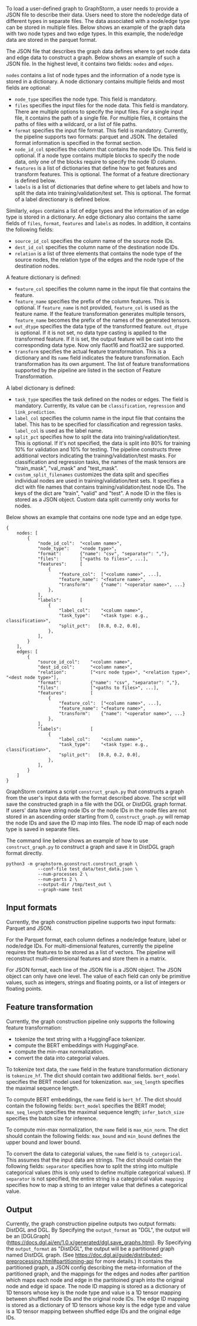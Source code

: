 To load a user-defined graph to GraphStorm, a user needs to provide a JSON file to describe
their data. Users need to store the node/edge data of different types in separate files.
The data associated
with a node/edge type can be stored in multiple files. Below shows an example of the graph
data with two node types and two edge types. In this example, the node/edge data are stored
in the parquet format.

The JSON file that describes the graph data defines where to get node data
and edge data to construct a graph. Below shows an example of such a JSON file.
In the highest level, it contains two fields: `nodes` and `edges`.

`nodes` contains a list of node types and the information of a node type
is stored in a dictionary. A node dictionary contains multiple fields and
most fields are optional:
* `node_type` specifies the node type. This field is mandatory.
* `files` specifies the input files for the node data. This field is mandatory.
There are multiple options to specify the input files.
For a single input file, it contains the path of a single file.
For multiple files, it contains the paths of files with a wildcard,
or a list of file paths.
* `format` specifies the input file format. This field is mandatory.
Currently, the pipeline supports two formats: parquet and JSON.
The detailed format information is specified in the format section.
* `node_id_col` specifies the column that contains the node IDs. This field is optional.
If a node type contains multiple blocks to specify the node data, only
one of the blocks require to specify the node ID column.
* `features` is a list of dictionaries that define how to get features
and transform features. This is optional. The format of a feature directionary
is defined below.
* `labels` is a list of dictionaries that define where to get labels
and how to split the data into training/validation/test set. This is optional.
The format of a label directionary is defined below.

Similarly, `edges` contains a list of edge types and the information of
an edge type is stored in a dictionary. An edge dictionary also contains
the same fields of `files`, `format`, `features` and `labels` as nodes.
In addition, it contains the following fields:
* `source_id_col` specifies the column name of the source node IDs.
* `dest_id_col` specifies the column name of the destination node IDs.
* `relation` is a list of three elements that contains the node type of
the source nodes, the relation type of the edges and the node type of
the destination nodes.

A feature dictionary is defined:
* `feature_col` specifies the column name in the input file that contains the feature.
* `feature_name` specifies the prefix of the column features. This is optional.
If `feature_name` is not provided, `feature_col` is used as the feature name.
If the feature transformation generates multiple tensors, `feature_name` becomes
the prefix of the names of the generated tensors.
* `out_dtype` specifies the data type of the transformed feature. `out_dtype` is
optional. If it is not set, no data type casting is applied to the transformed feature.
If it is set, the output feature will be cast into the corresponding data type.
Now only flaot16 and float32 are supported.
* `transform` specifies the actual feature transformation. This is a dictionary
and its `name` field indicates the feature transformation. Each transformation
has its own argument. The list of feature transformations supported by the pipeline
are listed in the section of Feature Transformation.

A label dictionary is defined:
* `task_type` specifies the task defined on the nodes or edges. The field is mandatory.
Currently, its value can be `classification`, `regression` and `link_prediction`.
* `label_col` specifies the column name in the input file that contains the label.
This has to be specified for classification and regression tasks.
`label_col` is used as the label name.
* `split_pct` specifies how to split the data into training/validation/test.
This is optional. If it's not specified, the data is split into 80% for training
10% for validation and 10% for testing.
The pipeline constructs three additional vectors indicating
the training/validation/test masks. For classification and regression tasks,
the names of the mask tensors are "train_mask", "val_mask"
and "test_mask".
* `custom_split_filenames` customizes the data split and specifies individual
nodes are used in training/validation/test sets. It specifies a dict with
file names that contains training/validation/test node IDs. The keys
of the dict are "train", "valid" and "test". A node ID in the files
is stored as a JSON object. Custom data split currently only works for
nodes.

Below shows an example that contains one node type and an edge type.
```
{
	nodes: [
		{
			"node_id_col":  "<column name>",
			"node_type":    "<node type>",
			"format":       {"name": "csv", "separator": ","},
			"files":        ["<paths to files>", ...],
			"features":     [
				{
					"feature_col":  ["<column name>", ...],
					"feature_name": "<feature name>",
					"transform":    {"name": "<operator name>", ...}
				},
			],
			"labels":       [
				{
					"label_col":    "<column name>",
					"task_type":    "<task type: e.g., classification>",
					"split_pct":   [0.8, 0.2, 0.0],
				},
			],
		}
	],
	edges: [
		{
			"source_id_col":    "<column name>",
			"dest_id_col":      "<column name>",
			"relation":         ["<src node type>", "<relation type>", "<dest node type>"],
			"format":           {"name": "csv", "separator": ","},
			"files":            ["<paths to files>", ...],
			"features":         [
				{
					"feature_col":  ["<column name>", ...],
					"feature_name": "<feature name>",
					"transform":    {"name": "<operator name>", ...}
				},
			],
			"labels":           [
				{
					"label_col":    "<column name>",
					"task_type":    "<task type: e.g., classification>",
					"split_pct":   [0.8, 0.2, 0.0],
				},
			],
		}
	]
}
```

GraphStorm contains a script `construct_graph.py` that constructs a graph
from the user's input data with the format described above. The script will save
the constructed graph in a file with the DGL or DistDGL graph format. If users' data have
string node IDs or the node IDs in the node files are not stored in an ascending order
starting from 0, `construct_graph.py` will remap the node IDs and save the ID map
into files. The node ID map of each node type is saved in separate files.

The command line below shows an example of how to use `construct_graph.py` to
construct a graph and save it in DistDGL graph format directly.
```
python3 -m graphstorm.gconstruct.construct_graph \
			--conf-file test_data/test_data.json \
			--num-processes 2 \
			--num-parts 2 \
			--output-dir /tmp/test_out \
			--graph-name test
```

## Input formats
Currently, the graph construction pipeline supports two input formats: Parquet and JSON.

For the Parquet format, each column defines a node/edge feature, label or node/edge IDs.
For multi-dimensional features, currently the pipeline requires the features to be stored
as a list of vectors. The pipeline will reconstruct multi-dimensional features and store
them in a matrix.

For JSON format, each line of the JSON file is a JSON object. The JSON object can only
have one level. The value of each field can only be primitive values, such as integers,
strings and floating points, or a list of integers or floating points.

## Feature transformation
Currently, the graph construction pipeline only supports the following feature transformation:
* tokenize the text string with a HuggingFace tokenizer.
* compute the BERT embeddings with HuggingFace.
* compute the min-max normalization.
* convert the data into categorial values.

To tokenize text data, the `name` field in the feature transformation dictionary
is `tokenize_hf`. The dict should contain two additional fields. `bert_model`
specifies the BERT model used for tokenization. `max_seq_length` specifies
the maximal sequence length.

To compute BERT embeddings, the `name` field is `bert_hf`. The dict should
contain the following fields: `bert_model` specifies the BERT model;
`max_seq_length` specifies the maximal sequence length; `infer_batch_size`
specifies the batch size for inference.

To compute min-max normalization, the `name` field is `max_min_norm`.
The dict should contain the following fields: `max_bound` and `min_bound`
defines the upper bound and lower bound.

To convert the data to categorial values, the `name` field is `to_categorical`.
This assumes that the input data are strings.
The dict should contain the following fields: `separator` specifies how to
split the string into multiple categorical values (this is only used to define
multiple categorical values). If `separator` is not specified, the entire
string is a categorical value. `mapping` specifies how to map a string to
an integer value that defines a categorical value.

## Output
Currently, the graph construction pipeline outputs two output formats: DistDGL and DGL.
By Specifying the `output_format` as "DGL", the output will be
an [DGLGraph] (https://docs.dgl.ai/en/1.0.x/generated/dgl.save_graphs.html).
By Specifying the `output_format` as "DistDGL", the output will be a partitioned
graph named DistDGL graph. (See https://doc.dgl.ai/guide/distributed-preprocessing.html#partitioning-api for more details.)
It contains the partitioned graph, a JSON config
describing the meta-information of the partitioned graph, and the mappings for the
edges and nodes after partition which maps each node and edge in the partitoined
graph into the original node and edge id space.
The node ID mapping is stored as a dictionary of 1D tensors whose key is
the node type and value is a 1D tensor mapping between shuffled node IDs and the original node IDs.
The edge ID mapping is stored as a dictionary of 1D tensors whose key is
the edge type and value is a 1D tensor mapping between shuffled edge IDs and the original edge IDs.
